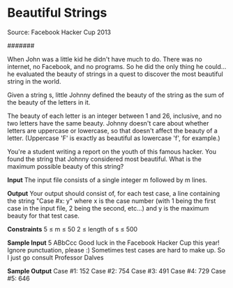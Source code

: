 Beautiful Strings
===================

Source: Facebook Hacker Cup 2013

#######

When John was a little kid he didn't have much to do. There was no internet, no Facebook, and no programs. So he did the only thing he could... he evaluated the beauty of strings in a quest to discover the most beautiful string in the world.
 
Given a string s, little Johnny defined the beauty of the string as the sum of the beauty of the letters in it.
 
The beauty of each letter is an integer between 1 and 26, inclusive, and no two letters have the same beauty. Johnny doesn't care about whether letters are uppercase or lowercase, so that doesn't affect the beauty of a letter. (Uppercase 'F' is exactly as beautiful as lowercase 'f', for example.)
 
You're a student writing a report on the youth of this famous hacker. You found the string that Johnny considered most beautiful. What is the maximum possible beauty of this string?
 
**Input**
The input file consists of a single integer m followed by m lines.
 
**Output**
Your output should consist of, for each test case, a line containing the string "Case #x: y" where x is the case number (with 1 being the first case in the input file, 2 being the second, etc...) and y is the maximum beauty for that test case.
 
**Constraints** 
  5 ≤ m ≤ 50
  2 ≤ length of s ≤ 500

**Sample Input**
5
ABbCcc
Good luck in the Facebook Hacker Cup this year!
Ignore punctuation, please :)
Sometimes test cases are hard to make up.
So I just go consult Professor Dalves

**Sample Output**
Case #1: 152
Case #2: 754
Case #3: 491
Case #4: 729
Case #5: 646
